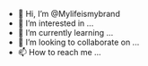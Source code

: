 - 👋 Hi, I’m @Mylifeismybrand
- 👀 I’m interested in ...
- 🌱 I’m currently learning ...
- 💞️ I’m looking to collaborate on ...
- 📫 How to reach me ...

<!---
Mylifeismybrand/Mylifeismybrand is a ✨ special ✨ repository because its `README.md` (this file) appears on your GitHub profile.
You can click the Preview link to take a look at your changes.
--->
